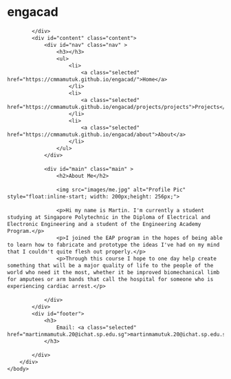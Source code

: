 <html>
    <head>
        <title>about</title>
        <link rel="stylesheet" type="text/css" href="style.css" />
    </head>
    <body>
        <div id="container">
            <div id="header">
                <h1>engacad</h1>

            </div>
            <div id="content" class="content">
                <div id="nav" class="nav" >
                    <h3></h3>
                    <ul>
                        <li>
                            <a class="selected" href="https://cmmamutuk.github.io/engacad/">Home</a>
                        </li>
                        <li>
                            <a class="selected" href="https://cmmamutuk.github.io/engacad/projects/projects">Projects</a>
                        </li>
                        <li>
                            <a class="selected" href="https://cmmamutuk.github.io/engacad/about">About</a>
                        </li>
                    </ul>
                </div>

                <div id="main" class="main" >
                    <h2>About Me</h2>
                    
                    <img src="images/me.jpg" alt="Profile Pic" style="float:inline-start; width: 200px;height: 256px;">

                    <p>Hi my name is Martin. I'm currently a student studying at Singapore Polytechnic in the Diploma of Electrical and Electronic Engineering and a student of the Engineering Academy Program.</p>
                    <p>I joined the EAP program in the hopes of being able to learn how to fabricate and prototype the ideas I've had on my mind that I couldn't quite flesh out properly.</p>
                    <p>Through this course I hope to one day help create something that will be a major quality of life to the people of the world who need it the most, whether it be improved biomechanical limb for amputees or arm bands that call the hospital for someone who is experiencing cardiac arrest.</p>

                </div>
            </div>
            <div id="footer">
                <h3>
                    Email: <a class="selected" href="martinmamutuk.20@ichat.sp.edu.sg">martinmamutuk.20@ichat.sp.edu.sg</a>
                </h3>

            </div>
        </div>
    </body>
</html>
